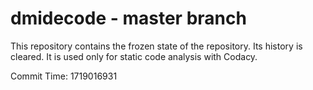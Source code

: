 # dmidecode - master branch

This repository contains the frozen state of the repository.
Its history is cleared. It is used only for static code
analysis with Codacy.

Commit Time: 1719016931